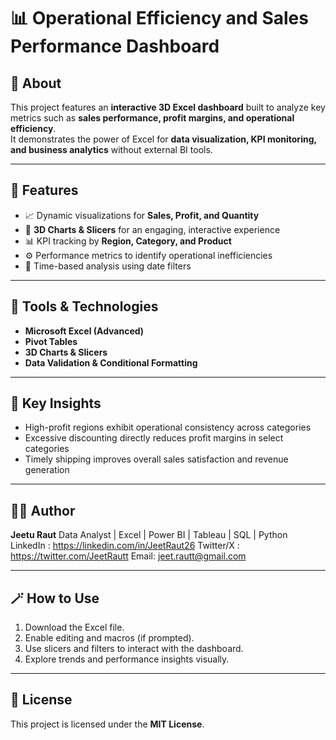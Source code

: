 # 📊 Operational Efficiency and Sales Performance Dashboard

## 🧠 About
This project features an **interactive 3D Excel dashboard** built to analyze key metrics such as **sales performance, profit margins, and operational efficiency**.  
It demonstrates the power of Excel for **data visualization, KPI monitoring, and business analytics** without external BI tools.

---

## 🚀 Features
- 📈 Dynamic visualizations for **Sales, Profit, and Quantity**
- 🧩 **3D Charts & Slicers** for an engaging, interactive experience
- 📊 KPI tracking by **Region, Category, and Product**
- ⚙️ Performance metrics to identify operational inefficiencies
- 📅 Time-based analysis using date filters

---

## 🧰 Tools & Technologies
- **Microsoft Excel (Advanced)**  
- **Pivot Tables**  
- **3D Charts & Slicers**  
- **Data Validation & Conditional Formatting**

---

## 🎯 Key Insights
- High-profit regions exhibit operational consistency across categories  
- Excessive discounting directly reduces profit margins in select categories  
- Timely shipping improves overall sales satisfaction and revenue generation  

---

## 🧑‍💻 Author
**Jeetu Raut**
Data Analyst | Excel | Power BI | Tableau | SQL | Python  
LinkedIn : https://linkedin.com/in/JeetRaut26
Twitter/X : https://twitter.com/JeetRautt
Email: jeet.rautt@gmail.com

---

## 🪄 How to Use
1. Download the Excel file.  
2. Enable editing and macros (if prompted).  
3. Use slicers and filters to interact with the dashboard.  
4. Explore trends and performance insights visually.

---

## 📜 License
This project is licensed under the **MIT License**.
